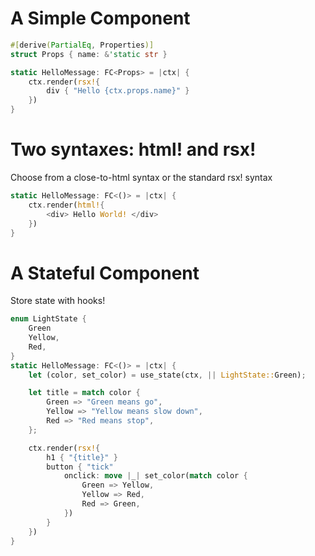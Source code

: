 # A Simple Component

```rust
#[derive(PartialEq, Properties)]
struct Props { name: &'static str }

static HelloMessage: FC<Props> = |ctx| {
    ctx.render(rsx!{
        div { "Hello {ctx.props.name}" }
    })
}
```

# Two syntaxes: html! and rsx!

Choose from a close-to-html syntax or the standard rsx! syntax

```rust
static HelloMessage: FC<()> = |ctx| {
    ctx.render(html!{
        <div> Hello World! </div>
    })
}
```

# A Stateful Component

Store state with hooks!

```rust
enum LightState {
    Green
    Yellow,
    Red,
}
static HelloMessage: FC<()> = |ctx| {
    let (color, set_color) = use_state(ctx, || LightState::Green);

    let title = match color {
        Green => "Green means go",
        Yellow => "Yellow means slow down",
        Red => "Red means stop",
    };

    ctx.render(rsx!{
        h1 { "{title}" }
        button { "tick"
            onclick: move |_| set_color(match color {
                Green => Yellow,
                Yellow => Red,
                Red => Green,
            })
        }
    })
}
```
